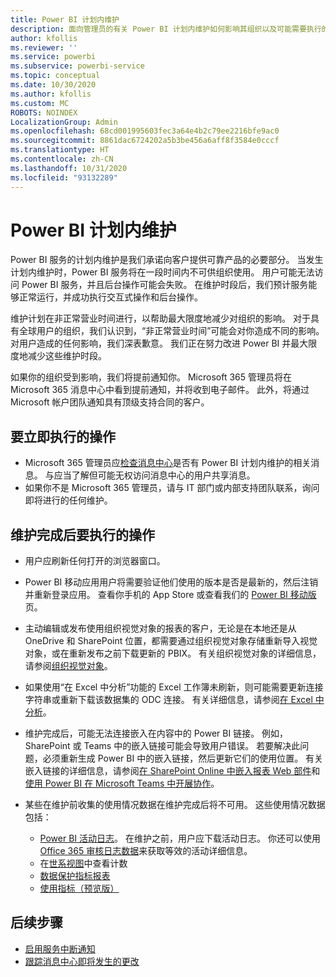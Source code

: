 ```yaml
---
title: Power BI 计划内维护
description: 面向管理员的有关 Power BI 计划内维护如何影响其组织以及可能需要执行的后续步骤的信息。
author: kfollis
ms.reviewer: ''
ms.service: powerbi
ms.subservice: powerbi-service
ms.topic: conceptual
ms.date: 10/30/2020
ms.author: kfollis
ms.custom: MC
ROBOTS: NOINDEX
LocalizationGroup: Admin
ms.openlocfilehash: 68cd001995603fec3a64e4b2c79ee2216bfe9ac0
ms.sourcegitcommit: 8861dac6724202a5b3be456a6aff8f3584e0cccf
ms.translationtype: HT
ms.contentlocale: zh-CN
ms.lasthandoff: 10/31/2020
ms.locfileid: "93132289"
---
```

# <a name="power-bi-planned-maintenance"></a>Power BI 计划内维护

Power BI 服务的计划内维护是我们承诺向客户提供可靠产品的必要部分。 当发生计划内维护时，Power BI 服务将在一段时间内不可供组织使用。 用户可能无法访问 Power BI 服务，并且后台操作可能会失败。 在维护时段后，我们预计服务能够正常运行，并成功执行交互式操作和后台操作。  

维护计划在非正常营业时间进行，以帮助最大限度地减少对组织的影响。 对于具有全球用户的组织，我们认识到，“非正常营业时间”可能会对你造成不同的影响。 对用户造成的任何影响，我们深表歉意。 我们正在努力改进 Power BI 并最大限度地减少这些维护时段。

如果你的组织受到影响，我们将提前通知你。 Microsoft 365 管理员将在 Microsoft 365 消息中心中看到提前通知，并将收到电子邮件。 此外，将通过 Microsoft 帐户团队通知具有顶级支持合同的客户。

## <a name="actions-to-take-now"></a>要立即执行的操作

* Microsoft 365 管理员应[检查消息中心](https://admin.microsoft.com/Adminportal/Home#/MessageCenter)是否有 Power BI 计划内维护的相关消息。 与应当了解但可能无权访问消息中心的用户共享消息。
* 如果你不是 Microsoft 365 管理员，请与 IT 部门或内部支持团队联系，询问即将进行的任何维护。

## <a name="actions-to-take-when-maintenance-is-complete"></a>维护完成后要执行的操作

* 用户应刷新任何打开的浏览器窗口。
* Power BI 移动应用用户将需要验证他们使用的版本是否是最新的，然后注销并重新登录应用。 查看你手机的 App Store 或查看我们的 [Power BI 移动版](https://powerbi.microsoft.com/mobile/)页。
* 主动编辑或发布使用组织视觉对象的报表的客户，无论是在本地还是从 OneDrive 和 SharePoint 位置，都需要通过组织视觉对象存储重新导入视觉对象，或在重新发布之前下载更新的 PBIX。 有关组织视觉对象的详细信息，请参阅[组织视觉对象](organizational-visuals.md)。
* 如果使用“在 Excel 中分析”功能的 Excel 工作簿未刷新，则可能需要更新连接字符串或重新下载该数据集的 ODC 连接。 有关详细信息，请参阅[在 Excel 中分析](../collaborate-share/service-analyze-in-excel.md#connect-to-power-bi-data)。
* 维护完成后，可能无法连接嵌入在内容中的 Power BI 链接。 例如，SharePoint 或 Teams 中的嵌入链接可能会导致用户错误。 若要解决此问题，必须重新生成 Power BI 中的嵌入链接，然后更新它们的使用位置。 有关嵌入链接的详细信息，请参阅[在 SharePoint Online 中嵌入报表 Web 部件](../collaborate-share/service-embed-report-spo.md)和[使用 Power BI 在 Microsoft Teams 中开展协作](../collaborate-share/service-collaborate-microsoft-teams.md)。
* 某些在维护前收集的使用情况数据在维护完成后将不可用。 这些使用情况数据包括：

  * [Power BI 活动日志](service-admin-auditing.md#use-the-activity-log)。 在维护之前，用户应下载活动日志。 你还可以使用 [Office 365 审核日志数据](service-admin-auditing.md#access-your-audit-logs)来获取等效的活动详细信息。
  * 在[世系视图](../collaborate-share/service-data-lineage.md#explore-lineage-view)中查看计数
  * [数据保护指标报表](service-security-data-protection-metrics-report.md)
  * [使用指标（预览版）](../collaborate-share/service-modern-usage-metrics.md)

## <a name="next-steps"></a>后续步骤

* [启用服务中断通知](service-interruption-notifications.md)
* [跟踪消息中心即将发生的更改](/microsoft-365/admin/manage/message-center)